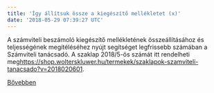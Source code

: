 ```yaml
---
title: 'Így állítsuk össze a kiegészítő mellékletet (x)'
date: '2018-05-29 07:39:27 UTC'
---
```


A számviteli beszámoló kiegészítő mellékletének összeállításához és teljességének megítéléséhez nyújt segítséget legfrissebb számában a Számviteli tanácsadó. A szaklap 2018/5-ös számát itt rendelheti meg<https://shop.wolterskluwer.hu/termekek/szaklapok-szamviteli-tanacsado?v=2018020601>.


[Bővebben](https://ift.tt/2IStTBx)
